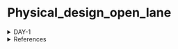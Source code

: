 # Physical_design_open_lane


<details>
<summary>DAY-1</summary>

### Introduction to package, chip, pads, core, die and IPs
This section explains about various terminology used in ASIC chip design. 

Let us consider Arduino board which is basic embedded toolkit used for embedded programming. This arduino board has a processor chip which contains multiple interfaces for various applications. 
Package refers to housing where integrated circuit is placed.
Chip is placed usually at centre of package where leads of package are connected  through thin wires.
Pads are placed to send or received signals from or to leads of package and core.
Core refers to actual circuit designed with particular components and technology process which handles the logic.
Die is base of chip on which entire integrated circuit is built and cut out off wafer.
IPs are kind of blackbox where functionality of circuit is known and not design. We usually use IPs where we reuse of existing code in the form of IPs.

### Introduction to open source ASIC design flow
At every level, from the transistor level to the architectural level, computer programmes are used to build both analog and digital electronics. These tools support chip designers from RTL to GDS.
We have tools like Openlane, Openroad as EDA tool. Process design kit is collection of files that is used to model a fabrication process for EDA tools for designing a IC. It contains design rules like DRC & LVS, device models, standard cell libraries and I/O libraries. Google joined hands with skywater to produce open source PDK in 130nm technology node.

We have following ASIC flow:

![Asic_flow](./Images/Asic_flow.png)

1. Synthesis: Converts RTL code to gate level netlist from standard cell libraries.

2. Floor & power planning: Decides partition between different system blocks and places I/O pads. We place power rails to provide power to various components of system.

3. PLacement: We place standard cells from netlist on decided floor plan.

4. Clock tree synthesis: We create a clock distribution network to deliver clock signals sequential part of system.

5. Routing: Interconnection of blocks using metal layers.

6. Final verification: We perform DRC-design rule check, Layout vs schematic check, Static timing analysis.

### Introduction to Open-lane

OpenLane is an automated RTL to GDSII flow based on several components including OpenROAD, Yosys, Magic, Netgen, CVC, SPEF-Extractor, KLayout and a number of custom scripts for design exploration and optimization. The flow performs all ASIC implementation steps from RTL all the way down to GDSII. 

![Openlane_flow](./Images/Openlane_flow.png)

### Various Open source tools in ASIC flow

RTL simulation: Iverilog & gtkwave

RTL synthesis & mapping: yosys

Floor planning : ioplacer

PLacement: OpenPD

STA: OpenSTA

clock tree synthesis: Triton CTS

Routing: TritonRoute

SPEF extraction: SPEF-extractor

DRC, GDS-II: Magic

LVS: Netgen

Circuit simulation: ngspice

### Openlane tool

We follow below steps to invoke the tool.
Go to openlane folder created in home folder.
```
make mount 
```

```
OpenLane Container (2264b12):/openlane$ ./flow.tcl -interactive
% package require openlane 0.9
```

![openlane_invoke](./Images/openlane_invoke.png)


</details>



<details>
<summary>References</summary>

https://github.com/kunalg123/

https://openlane.readthedocs.io/en/latest/getting_started/installation/installation_ubuntu.html#installation-of-required-packages

https://github.com/The-OpenROAD-Project/OpenLane

https://vsdiat.com/


</details>
